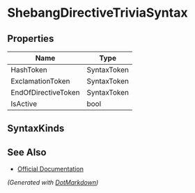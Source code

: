 # ShebangDirectiveTriviaSyntax

## Properties

| Name                | Type        |
| ------------------- | ----------- |
| HashToken           | SyntaxToken |
| ExclamationToken    | SyntaxToken |
| EndOfDirectiveToken | SyntaxToken |
| IsActive            | bool        |

## SyntaxKinds

## See Also

* [Official Documentation](https://docs.microsoft.com/en-us/dotnet/api/microsoft.codeanalysis.csharp.syntax.shebangdirectivetriviasyntax)


*\(Generated with [DotMarkdown](http://github.com/JosefPihrt/DotMarkdown)\)*